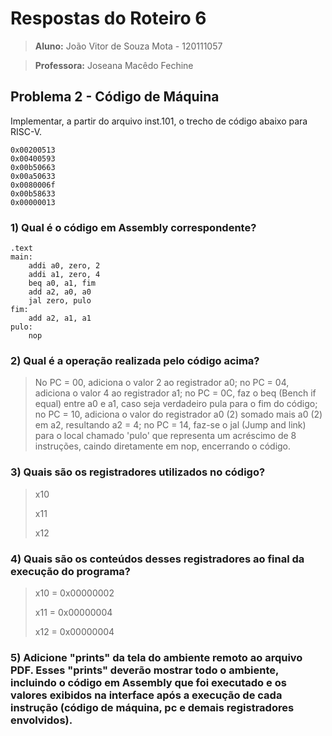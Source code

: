 # Respostas do Roteiro 6 

>**Aluno:** João Vitor de Souza Mota - 120111057

>**Professora:** Joseana Macêdo Fechine

## Problema 2 - Código de Máquina

Implementar, a partir do arquivo inst.101, o trecho de código abaixo para RISC-V.

```
0x00200513
0x00400593
0x00b50663
0x00a50633
0x0080006f
0x00b58633
0x00000013
```

### 1) Qual é o código em Assembly correspondente?

```
.text
main:
    addi a0, zero, 2
    addi a1, zero, 4
    beq a0, a1, fim
    add a2, a0, a0
    jal zero, pulo
fim:
    add a2, a1, a1
pulo:
	nop
```

### 2) Qual é a operação realizada pelo código acima?

> No PC = 00, adiciona o valor 2 ao registrador a0; no PC = 04, adiciona o valor 4 ao registrador a1; no PC = 0C, faz o beq (Bench if equal) entre a0 e a1, caso seja verdadeiro pula para o fim do código; no PC = 10, adiciona o valor do registrador a0 (2) somado mais a0 (2) em a2, resultando a2 = 4; no PC = 14, faz-se o jal (Jump and link) para o local chamado 'pulo' que representa um acréscimo de 8 instruções, caindo diretamente em nop, encerrando o código.    

### 3) Quais são os registradores utilizados no código?

>x10
>
>x11
>
>x12

### 4) Quais são os conteúdos desses registradores ao final da execução do programa?

>x10 = 0x00000002
>
>x11 = 0x00000004
>
>x12 = 0x00000004

### 5) Adicione "prints" da tela do ambiente remoto ao arquivo PDF. Esses "prints" deverão mostrar todo o ambiente, incluindo o código em Assembly que foi executado e os valores exibidos na interface após a execução de cada instrução (código de máquina, pc e demais registradores envolvidos).

>
